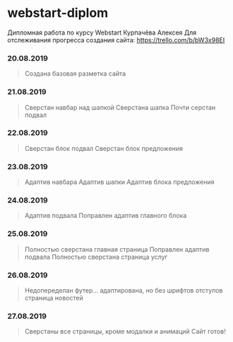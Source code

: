 # webstart-diplom
Дипломная работа по курсу Webstart Курпачёва Алексея
Для отслеживания прогресса создания сайта: https://trello.com/b/bW3x98EI
### 20.08.2019
> Создана базовая разметка сайта
### 21.08.2019
> Сверстан навбар над шапкой
> Сверстана шапка
> Почти серстан подвал
### 22.08.2019
> Сверстан блок подвал
> Сверстан блок предложения
### 23.08.2019
> Адаптив навбара
> Адаптив шапки
> Адаптив блока предложения
### 24.08.2019
> Адаптив подвала
> Поправлен адаптив главного блока
### 25.08.2019
> Полностью сверстана главная страница
> Поправлен адаптив подвала
> Полностью сверстана страница услуг
### 26.08.2019
> Недопеределан футер...
> адаптирована, но без шрифтов отступов страница новостей
### 27.08.2019
> Сверстаны все страницы, кроме модалки и анимаций
> Сайт готов!